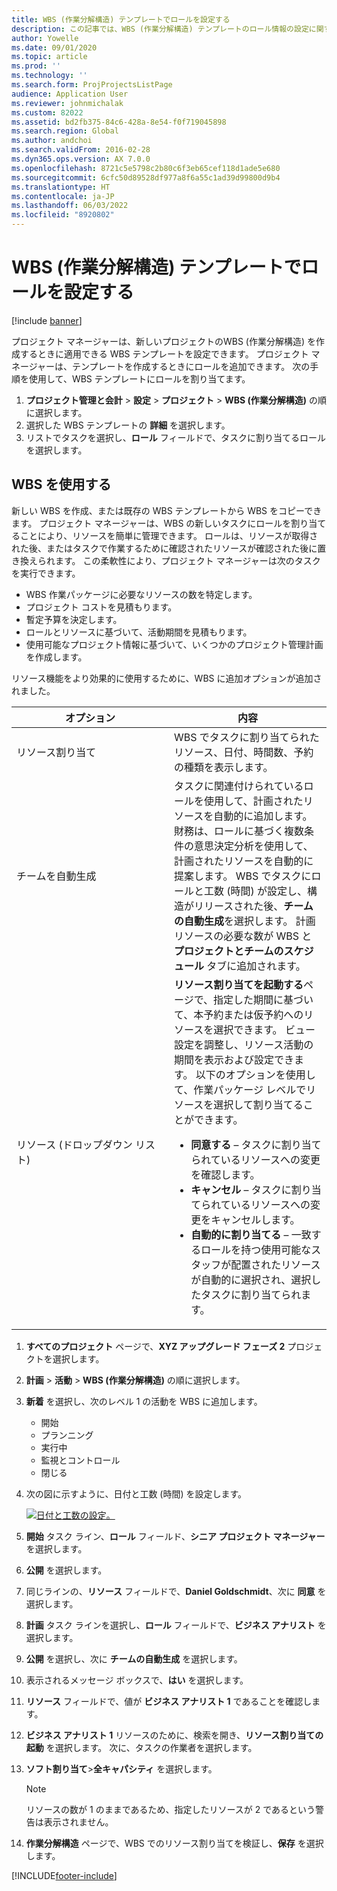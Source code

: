 ```yaml
---
title: WBS (作業分解構造) テンプレートでロールを設定する
description: この記事では、WBS (作業分解構造) テンプレートのロール情報の設定に関する情報を提供します。
author: Yowelle
ms.date: 09/01/2020
ms.topic: article
ms.prod: ''
ms.technology: ''
ms.search.form: ProjProjectsListPage
audience: Application User
ms.reviewer: johnmichalak
ms.custom: 82022
ms.assetid: bd2fb375-84c6-428a-8e54-f0f719045898
ms.search.region: Global
ms.author: andchoi
ms.search.validFrom: 2016-02-28
ms.dyn365.ops.version: AX 7.0.0
ms.openlocfilehash: 8721c5e5798c2b80c6f3eb65cef118d1ade5e680
ms.sourcegitcommit: 6cfc50d89528df977a8f6a55c1ad39d99800d9b4
ms.translationtype: HT
ms.contentlocale: ja-JP
ms.lasthandoff: 06/03/2022
ms.locfileid: "8920802"
---
```

# <a name="set-up-roles-on-work-breakdown-structure-templates"></a>WBS (作業分解構造) テンプレートでロールを設定する

[!include [banner](../includes/banner.md)]

プロジェクト マネージャーは、新しいプロジェクトのWBS (作業分解構造) を作成するときに適用できる WBS テンプレートを設定できます。 プロジェクト マネージャーは、テンプレートを作成するときにロールを追加できます。 次の手順を使用して、WBS テンプレートにロールを割り当てます。

1. **プロジェクト管理と会計** > **設定** > **プロジェクト** > **WBS (作業分解構造)** の順に選択します。
2. 選択した WBS テンプレートの **詳細** を選択します。
3. リストでタスクを選択し、**ロール** フィールドで、タスクに割り当てるロールを選択します。

## <a name="work-with-a-wbs"></a>WBS を使用する

新しい WBS を作成、または既存の WBS テンプレートから WBS をコピーできます。 プロジェクト マネージャーは、WBS の新しいタスクにロールを割り当てることにより、リソースを簡単に管理できます。 ロールは、リソースが取得された後、またはタスクで作業するために確認されたリソースが確認された後に置き換えられます。 この柔軟性により、プロジェクト マネージャーは次のタスクを実行できます。

- WBS 作業パッケージに必要なリソースの数を特定します。
- プロジェクト コストを見積もります。
- 暫定予算を決定します。
- ロールとリソースに基づいて、活動期間を見積もります。
- 使用可能なプロジェクト情報に基づいて、いくつかのプロジェクト管理計画を作成します。

リソース機能をより効果的に使用するために、WBS に追加オプションが追加されました。

<table>
<colgroup>
<col width="50%" />
<col width="50%" />
</colgroup>
<thead>
<tr class="header">
<th>オプション</th>
<th>内容</th>
</tr>
</thead>
<tbody>
<tr class="odd">
<td>リソース割り当て</td>
<td>WBS でタスクに割り当てられたリソース、日付、時間数、予約の種類を表示します。</td>
</tr>
<tr class="even">
<td>チームを自動生成</td>
<td>タスクに関連付けられているロールを使用して、計画されたリソースを自動的に追加します。 財務は、ロールに基づく複数条件の意思決定分析を使用して、計画されたリソースを自動的に提案します。 WBS でタスクにロールと工数 (時間) が設定し、構造がリリースされた後、<strong>チームの自動生成</strong>を選択します。 計画リソースの必要な数が WBS と<strong>プロジェクトとチームのスケジュール</strong> タブに追加されます。</td>
</tr>
<tr class="odd">
<td>リソース (ドロップダウン リスト)</td>
<td><strong>リソース割り当てを起動する</strong>ページで、指定した期間に基づいて、本予約または仮予約へのリソースを選択できます。 ビュー設定を調整し、リソース活動の期間を表示および設定できます。 以下のオプションを使用して、作業パッケージ レベルでリソースを選択して割り当てることができます。
<ul>
<li><strong>同意する</strong> – タスクに割り当てられているリソースへの変更を確認します。</li>
<li><strong>キャンセル</strong> – タスクに割り当てられているリソースへの変更をキャンセルします。</li>
<li><strong>自動的に割り当てる</strong> – 一致するロールを持つ使用可能なスタッフが配置されたリソースが自動的に選択され、選択したタスクに割り当てられます。</li>
</ul></td>
</tr>
</tbody>
</table>

1. **すべてのプロジェクト** ページで、**XYZ アップグレード フェーズ 2** プロジェクトを選択します。
2. **計画** > **活動** > **WBS (作業分解構造)** の順に選択します。
3. **新着** を選択し、次のレベル 1 の活動を WBS に追加します。

    - 開始
    - プランニング
    - 実行中
    - 監視とコントロール
    - 閉じる​​

4. 次の図に示すように、日付と工数 (時間) を設定します。

    [![日付と工数の設定。](./media/projectresourcing10.jpg)](./media/projectresourcing10.jpg)

5. **開始** タスク ライン、**ロール** フィールド、**シニア プロジェクト マネージャー** を選択します。
6. **公開** を選択します。
7. 同じラインの、**リソース** フィールドで、**Daniel Goldschmidt**、次に **同意** を選択します。
8. **計画** タスク ラインを選択し、**ロール** フィールドで、**ビジネス アナリスト** を選択します。
9. **公開** を選択し、次に **チームの自動生成** を選択します。
10. 表示されるメッセージ ボックスで、**はい** を選択します。
11. **リソース** フィールドで、値が **ビジネス アナリスト 1** であることを確認します。
12. **ビジネス アナリスト 1** リソースのために、検索を開き、**リソース割り当ての起動** を選択します。 次に、タスクの作業者を選択します。
13. **ソフト割り当て**&gt;**全キャパシティ** を選択します。

    > [!NOTE] 
    > リソースの数が 1 のままであるため、指定したリソースが 2 であるという警告は表示されません。

14. **作業分解構造** ページで、WBS でのリソース割り当てを検証し、**保存** を選択します。


[!INCLUDE[footer-include](../includes/footer-banner.md)]